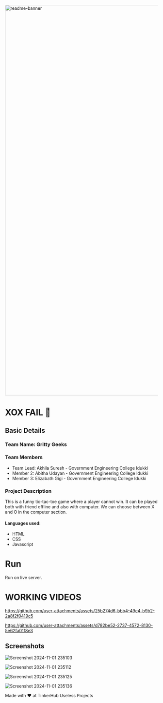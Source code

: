 <img width="1280" alt="readme-banner" src="https://github.com/user-attachments/assets/35332e92-44cb-425b-9dff-27bcf1023c6c">


# XOX FAIL 🎯


## Basic Details
### Team Name: Gritty Geeks


### Team Members
- Team Lead: Akhila Suresh - Government Engineering College Idukki
- Member 2: Abitha Udayan - Government Engineering College Idukki
- Member 3: Elizabath Gigi - Government Engineering College Idukki

### Project Description
This is a funny tic-tac-toe game where a player cannot win. It can be played both with friend offline and also with computer. We can choose between X and O in the computer section.

#### Languages used:
- HTML
- CSS
- Javascript

# Run
Run on live server.

# WORKING VIDEOS

https://github.com/user-attachments/assets/25b274d6-bbb4-49c4-b9b2-2a8f2f0419c5


https://github.com/user-attachments/assets/d782be52-2737-4572-8130-5e62fa01f8e3




## Screenshots
![Screenshot 2024-11-01 235103](https://github.com/user-attachments/assets/e5aa8ce4-86ea-4ba5-b4fb-58a301512053)



![Screenshot 2024-11-01 235112](https://github.com/user-attachments/assets/f770282d-40a8-483f-8a64-36de58b1f5d2)


![Screenshot 2024-11-01 235125](https://github.com/user-attachments/assets/a90557c2-1bec-430c-945a-2f69e6797d8a)


![Screenshot 2024-11-01 235136](https://github.com/user-attachments/assets/2bcd0039-b048-42e6-8fcd-84d752bd81ca)




Made with ❤️ at TinkerHub Useless Projects 

